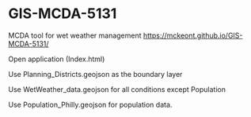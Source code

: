 # GIS-MCDA-5131
MCDA tool for wet weather management
https://mckeont.github.io/GIS-MCDA-5131/ 


Open application (Index.html)

Use Planning_Districts.geojson as the boundary layer

Use WetWeather_data.geojson for all conditions except Population

Use Population_Philly.geojson for population data. 
